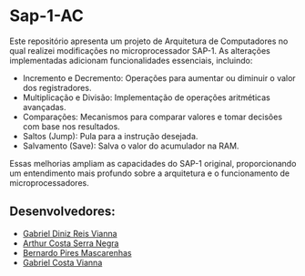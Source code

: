 # Sap-1-AC
Este repositório apresenta um projeto de Arquitetura de Computadores no qual realizei modificações no microprocessador SAP-1. As alterações implementadas adicionam funcionalidades essenciais, incluindo:

<ul>
  <li>Incremento e Decremento: Operações para aumentar ou diminuir o valor dos registradores.</li> 
  <li>Multiplicação e Divisão: Implementação de operações aritméticas avançadas.</li>
  <li>Comparações: Mecanismos para comparar valores e tomar decisões com base nos resultados.</li>
  <li>Saltos (Jump): Pula para a instrução desejada.</li>
  <li>Salvamento (Save): Salva o valor do acumulador na RAM. </li>
</ul>


Essas melhorias ampliam as capacidades do SAP-1 original, proporcionando um entendimento mais profundo sobre a arquitetura e o funcionamento de microprocessadores.

## Desenvolvedores:
  <ul> 
    <a href="https://github.com/ygabsxw" ><li>Gabriel Diniz Reis Vianna</li></a>
    <a href="https://github.com/sevak19" ><li>Arthur Costa Serra Negra</li></a>
    <a href="https://github.com/BernardoPiresMascarenhas" ><li>Bernardo Pires Mascarenhas</li></a>
    <a href="https://github.com/gabriel-vianna1" ><li>Gabriel Costa Vianna</li></a>
  </ul>
